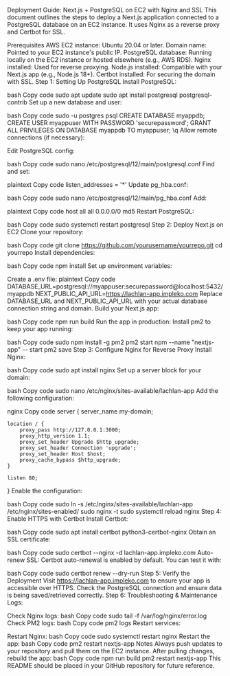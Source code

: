 Deployment Guide: Next.js + PostgreSQL on EC2 with Nginx and SSL
This document outlines the steps to deploy a Next.js application connected to a PostgreSQL database on an EC2 instance. It uses Nginx as a reverse proxy and Certbot for SSL.

Prerequisites
AWS EC2 instance: Ubuntu 20.04 or later.
Domain name: Pointed to your EC2 instance's public IP.
PostgreSQL database: Running locally on the EC2 instance or hosted elsewhere (e.g., AWS RDS).
Nginx installed: Used for reverse proxying.
Node.js installed: Compatible with your Next.js app (e.g., Node.js 18+).
Certbot installed: For securing the domain with SSL.
Step 1: Setting Up PostgreSQL
Install PostgreSQL:

bash
Copy code
sudo apt update
sudo apt install postgresql postgresql-contrib
Set up a new database and user:

bash
Copy code
sudo -u postgres psql
CREATE DATABASE myappdb;
CREATE USER myappuser WITH PASSWORD 'securepassword';
GRANT ALL PRIVILEGES ON DATABASE myappdb TO myappuser;
\q
Allow remote connections (if necessary):

Edit PostgreSQL config:

bash
Copy code
sudo nano /etc/postgresql/12/main/postgresql.conf
Find and set:

plaintext
Copy code
listen_addresses = '*'
Update pg_hba.conf:

bash
Copy code
sudo nano /etc/postgresql/12/main/pg_hba.conf
Add:

plaintext
Copy code
host    all             all             0.0.0.0/0               md5
Restart PostgreSQL:

bash
Copy code
sudo systemctl restart postgresql
Step 2: Deploy Next.js on EC2
Clone your repository:

bash
Copy code
git clone https://github.com/yourusername/yourrepo.git
cd yourrepo
Install dependencies:

bash
Copy code
npm install
Set up environment variables:

Create a .env file:
plaintext
Copy code
DATABASE_URL=postgresql://myappuser:securepassword@localhost:5432/myappdb
NEXT_PUBLIC_API_URL=https://lachlan-app.impleko.com
Replace DATABASE_URL and NEXT_PUBLIC_API_URL with your actual database connection string and domain.
Build your Next.js app:

bash
Copy code
npm run build
Run the app in production: Install pm2 to keep your app running:

bash
Copy code
sudo npm install -g pm2
pm2 start npm --name "nextjs-app" -- start
pm2 save
Step 3: Configure Nginx for Reverse Proxy
Install Nginx:

bash
Copy code
sudo apt install nginx
Set up a server block for your domain:

bash
Copy code
sudo nano /etc/nginx/sites-available/lachlan-app
Add the following configuration:

nginx
Copy code
server {
    server_name my-domain;

    location / {
        proxy_pass http://127.0.0.1:3000;
        proxy_http_version 1.1;
        proxy_set_header Upgrade $http_upgrade;
        proxy_set_header Connection 'upgrade';
        proxy_set_header Host $host;
        proxy_cache_bypass $http_upgrade;
    }

    listen 80;
}
Enable the configuration:

bash
Copy code
sudo ln -s /etc/nginx/sites-available/lachlan-app /etc/nginx/sites-enabled/
sudo nginx -t
sudo systemctl reload nginx
Step 4: Enable HTTPS with Certbot
Install Certbot:

bash
Copy code
sudo apt install certbot python3-certbot-nginx
Obtain an SSL certificate:

bash
Copy code
sudo certbot --nginx -d lachlan-app.impleko.com
Auto-renew SSL: Certbot auto-renewal is enabled by default. You can test it with:

bash
Copy code
sudo certbot renew --dry-run
Step 5: Verify the Deployment
Visit https://lachlan-app.impleko.com to ensure your app is accessible over HTTPS.
Check the PostgreSQL connection and ensure data is being saved/retrieved correctly.
Step 6: Troubleshooting & Maintenance
Logs:

Check Nginx logs:
bash
Copy code
sudo tail -f /var/log/nginx/error.log
Check PM2 logs:
bash
Copy code
pm2 logs
Restart services:

Restart Nginx:
bash
Copy code
sudo systemctl restart nginx
Restart the app:
bash
Copy code
pm2 restart nextjs-app
Notes
Always push updates to your repository and pull them on the EC2 instance.
After pulling changes, rebuild the app:
bash
Copy code
npm run build
pm2 restart nextjs-app
This README should be placed in your GitHub repository for future reference.
